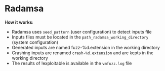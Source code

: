 Radamsa
=======

**How it works:**

- Radamsa uses ```seed_pattern``` (user configuration) to detect inputs file 
- Inputs files must be located in the ```path_radamsa_working_directory``` (system configuration)
- Generated inputs are named fuzz-%d.extension in the working directory
- Crashing inputs are renamed ```crash-%d.extension``` and are kepts in the working directory
- The results of !exploitable is available in the ```vmfuzz.log``` file
